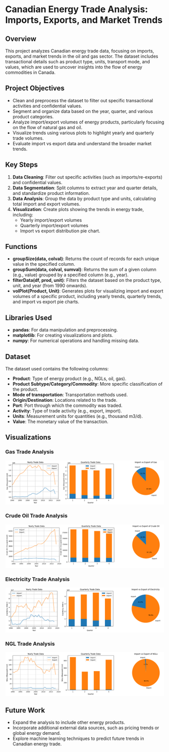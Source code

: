 # Canadian Energy Trade Analysis: Imports, Exports, and Market Trends

## Overview
This project analyzes Canadian energy trade data, focusing on imports, exports, and market trends in the oil and gas sector. The dataset includes transactional details such as product type, units, transport mode, and values, which are used to uncover insights into the flow of energy commodities in Canada.

## Project Objectives
- Clean and preprocess the dataset to filter out specific transactional activities and confidential values.
- Segment and organize data based on the year, quarter, and various product categories.
- Analyze import/export volumes of energy products, particularly focusing on the flow of natural gas and oil.
- Visualize trends using various plots to highlight yearly and quarterly trade volumes.
- Evaluate import vs export data and understand the broader market trends.

## Key Steps
1. **Data Cleaning**: Filter out specific activities (such as imports/re-exports) and confidential values.
2. **Data Segmentation**: Split columns to extract year and quarter details, and standardize product information.
3. **Data Analysis**: Group the data by product type and units, calculating total import and export volumes.
4. **Visualization**: Create plots showing the trends in energy trade, including:
   - Yearly import/export volumes
   - Quarterly import/export volumes
   - Import vs export distribution pie chart.

## Functions
- **groupSize(data, colval)**: Returns the count of records for each unique value in the specified column.
- **groupSum(data, colval, sumval)**: Returns the sum of a given column (e.g., value) grouped by a specified column (e.g., year).
- **filterData(df, prod, unit)**: Filters the dataset based on the product type, unit, and year (from 1990 onwards).
- **volPlot(Product, Unit)**: Generates plots for visualizing import and export volumes of a specific product, including yearly trends, quarterly trends, and import vs export pie charts.

## Libraries Used
- **pandas**: For data manipulation and preprocessing.
- **matplotlib**: For creating visualizations and plots.
- **numpy**: For numerical operations and handling missing data.

## Dataset
The dataset used contains the following columns:
- **Product**: Type of energy product (e.g., NGLs, oil, gas).
- **Product Subtype/Category/Commodity**: More specific classification of the product.
- **Mode of transportation**: Transportation methods used.
- **Origin/Destination**: Locations related to the trade.
- **Port**: Port through which the commodity was traded.
- **Activity**: Type of trade activity (e.g., export, import).
- **Units**: Measurement units for quantities (e.g., thousand m3/d).
- **Value**: The monetary value of the transaction.


## Visualizations

### Gas Trade Analysis
![Gas Trade Analysis](images/Gas.png)

### Crude Oil Trade Analysis
![Crude Oil Trade](images/Crude_Oil.png)

### Electricity Trade Analysis
![Electricity Trade](images/Electricity.png)

### NGL Trade Analysis
![NGL Trade](images/NGL.png)

## Future Work
- Expand the analysis to include other energy products.
- Incorporate additional external data sources, such as pricing trends or global energy demand.
- Explore machine learning techniques to predict future trends in Canadian energy trade.
